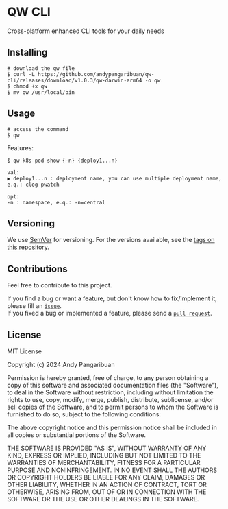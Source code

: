 <!--
pubspec.yaml
dev_dependencies:
  # dtg:
    # path: /Users/apangaribuan/repo/github/dtg
-->

# QW CLI

Cross-platform enhanced CLI tools for your daily needs

## Installing

```shell
# download the qw file
$ curl -L https://github.com/andypangaribuan/qw-cli/releases/download/v1.0.3/qw-darwin-arm64 -o qw
$ chmod +x qw
$ mv qw /usr/local/bin
```

## Usage

```shell
# access the command
$ qw
```

Features:

```shell
$ qw k8s pod show {-n} {deploy1...n}

val:
▶︎ deploy1...n : deployment name, you can use multiple deployment name, e.q.: clog pwatch

opt:
-n : namespace, e.q.: -n=central

```

## Versioning

We use [SemVer](http://semver.org/) for versioning. For the versions available, see the [tags on this repository](https://github.com/andypangaribuan/qw-cli/tags).

## Contributions

Feel free to contribute to this project.

If you find a bug or want a feature, but don't know how to fix/implement it, please fill an [`issue`](https://github.com/andypangaribuan/qw-cli/issues).  
If you fixed a bug or implemented a feature, please send a [`pull request`](https://github.com/andypangaribuan/qw-cli/pulls).

## License

MIT License

Copyright (c) 2024 Andy Pangaribuan

Permission is hereby granted, free of charge, to any person obtaining a copy
of this software and associated documentation files (the "Software"), to deal
in the Software without restriction, including without limitation the rights
to use, copy, modify, merge, publish, distribute, sublicense, and/or sell
copies of the Software, and to permit persons to whom the Software is
furnished to do so, subject to the following conditions:

The above copyright notice and this permission notice shall be included in all
copies or substantial portions of the Software.

THE SOFTWARE IS PROVIDED "AS IS", WITHOUT WARRANTY OF ANY KIND, EXPRESS OR
IMPLIED, INCLUDING BUT NOT LIMITED TO THE WARRANTIES OF MERCHANTABILITY,
FITNESS FOR A PARTICULAR PURPOSE AND NONINFRINGEMENT. IN NO EVENT SHALL THE
AUTHORS OR COPYRIGHT HOLDERS BE LIABLE FOR ANY CLAIM, DAMAGES OR OTHER
LIABILITY, WHETHER IN AN ACTION OF CONTRACT, TORT OR OTHERWISE, ARISING FROM,
OUT OF OR IN CONNECTION WITH THE SOFTWARE OR THE USE OR OTHER DEALINGS IN THE
SOFTWARE.